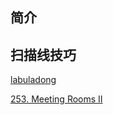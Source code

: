


## 简介


## 扫描线技巧

[labuladong](https://labuladong.github.io/algo/3/29/100/)

[253. Meeting Rooms II](https://leetcode.com/problems/meeting-rooms-ii/)



